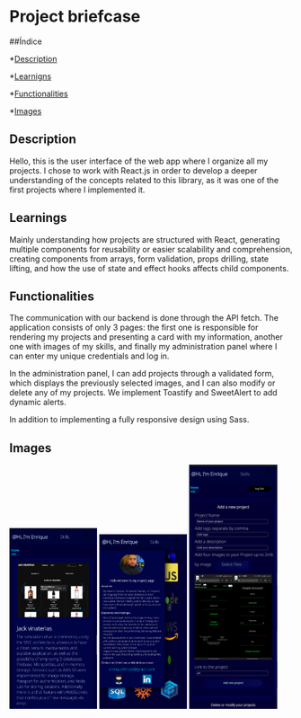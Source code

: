 # Project briefcase

##Índice

\*[Description](#Description)

\*[Learnigns](#Learnings)

\*[Functionalities](#Functionalities)

\*[Images](#Images)

## Description

Hello, this is the user interface of the web app where I organize all my projects.
I chose to work with React.js in order to develop a deeper understanding of the concepts related to this library, as it was one of the first projects where I implemented it.

## Learnings

Mainly understanding how projects are structured with React, generating multiple components for reusability or easier scalability and comprehension, creating components from arrays, form validation, props drilling, state lifting, and how the use of state and effect hooks affects child components.

## Functionalities

The communication with our backend is done through the API fetch. The application consists of only 3 pages: the first one is responsible for rendering my projects and presenting a card with my information, another one with images of my skills, and finally my administration panel where I can enter my unique credentials and log in.

In the administration panel, I can add projects through a validated form, which displays the previously selected images, and I can also modify or delete any of my projects. We implement Toastify and SweetAlert to add dynamic alerts.

In addition to implementing a fully responsive design using Sass.

## Images

<div style=width: 100%  >
<img style=width:31% src="imagesToReadme/briefcaseUi1.png" alt="Alt text" title="Optional title">
<img style=width:31% src="imagesToReadme/briefcaseUi2.png" alt="Alt text" title="Optional title">
<img style=width:31% src="imagesToReadme/briefcaseUi3.png" alt="Alt text" title="Optional title">
</div>
